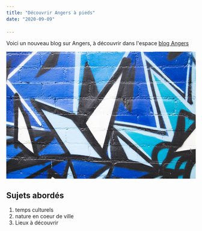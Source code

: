 ```yaml
---
title: "Découvrir Angers à pieds"
date: "2020-09-09"

---
```


Voici un nouveau blog sur Angers, à découvrir dans l'espace [blog Angers](../blog2)

![photo brick](./blue-black-on-brick.png)

## Sujets abordés

1. temps culturels
2. nature en coeur de ville
3. Lieux à découvrir